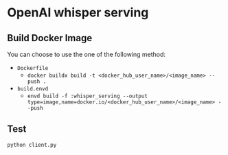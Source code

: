# OpenAI whisper serving

## Build Docker Image

You can choose to use the one of the following method:

* `Dockerfile`
  * `docker buildx build -t <docker_hub_user_name>/<image_name> --push .`
* `build.envd`
  * `envd build -f :whisper_serving --output type=image,name=docker.io/<docker_hub_user_name>/<image_name> --push`

## Test

```
python client.py
```
